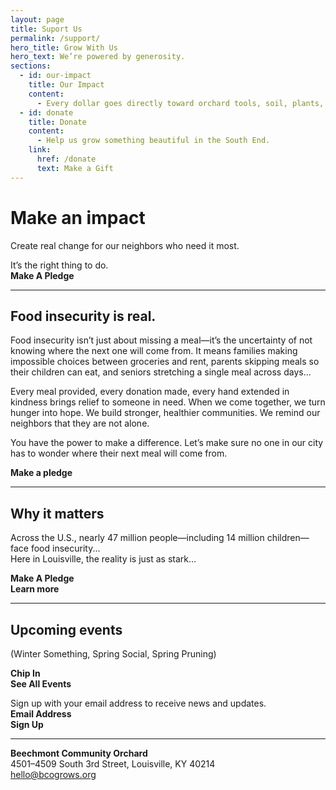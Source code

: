```yaml
---
layout: page
title: Suport Us
permalink: /support/
hero_title: Grow With Us
hero_text: We’re powered by generosity.
sections:
  - id: our-impact
    title: Our Impact
    content:
      - Every dollar goes directly toward orchard tools, soil, plants, and community programming.
  - id: donate
    title: Donate
    content:
      - Help us grow something beautiful in the South End.
    link:
      href: /donate
      text: Make a Gift
---
```



# Make an impact  
Create real change for our neighbors who need it most.

It’s the right thing to do.  
**Make A Pledge**

---

## Food insecurity is real.
Food insecurity isn’t just about missing a meal—it’s the uncertainty of not knowing where the next one will come from. It means families making impossible choices between groceries and rent, parents skipping meals so their children can eat, and seniors stretching a single meal across days...

Every meal provided, every donation made, every hand extended in kindness brings relief to someone in need. When we come together, we turn hunger into hope. We build stronger, healthier communities. We remind our neighbors that they are not alone.

You have the power to make a difference. Let’s make sure no one in our city has to wonder where their next meal will come from.

**Make a pledge**

---

## Why it matters  
Across the U.S., nearly 47 million people—including 14 million children—face food insecurity...  
Here in Louisville, the reality is just as stark...

**Make A Pledge**  
**Learn more**

---

## Upcoming events  
(Winter Something, Spring Social, Spring Pruning)

**Chip In**  
**See All Events**

Sign up with your email address to receive news and updates.  
**Email Address**  
**Sign Up**

---

**Beechmont Community Orchard**  
4501–4509 South 3rd Street, Louisville, KY 40214  
hello@bcogrows.org
